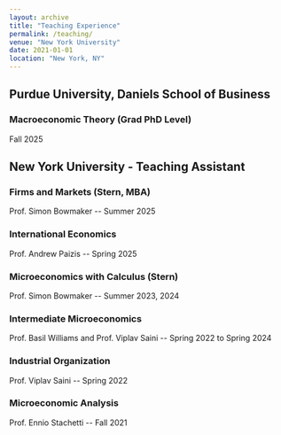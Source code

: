 ```yaml
---
layout: archive
title: "Teaching Experience"
permalink: /teaching/
venue: "New York University"
date: 2021-01-01
location: "New York, NY"
---
```



## Purdue University, Daniels School of Business

### Macroeconomic Theory (Grad PhD Level)
Fall 2025

## New York University - Teaching Assistant

### Firms and Markets (Stern, MBA)
Prof. Simon Bowmaker -- Summer 2025

### International Economics
Prof. Andrew Paizis -- Spring 2025

### Microeconomics with Calculus (Stern)
Prof. Simon Bowmaker  -- Summer 2023, 2024

### Intermediate Microeconomics
Prof. Basil Williams and Prof. Viplav Saini -- Spring 2022 to Spring 2024

### Industrial Organization
Prof. Viplav Saini -- Spring 2022

### Microeconomic Analysis
Prof. Ennio Stachetti -- Fall 2021

